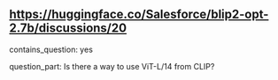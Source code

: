 ## https://huggingface.co/Salesforce/blip2-opt-2.7b/discussions/20

contains_question: yes

question_part: Is there a way to use ViT-L/14 from CLIP?